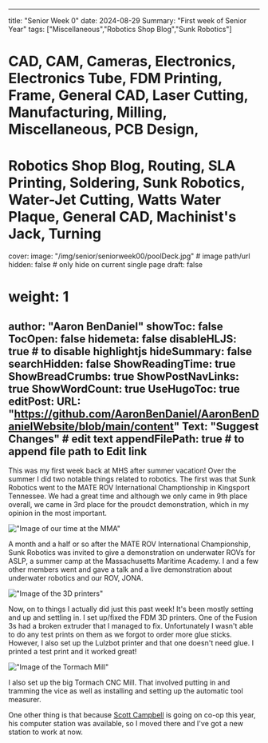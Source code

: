 
---
title: "Senior Week 0"
date: 2024-08-29
Summary: "First week of Senior Year"
tags: ["Miscellaneous","Robotics Shop Blog","Sunk Robotics"]
# CAD, CAM, Cameras, Electronics, Electronics Tube, FDM Printing, Frame, General CAD, Laser Cutting, Manufacturing, Milling, Miscellaneous, PCB Design,
# Robotics Shop Blog, Routing, SLA Printing, Soldering, Sunk Robotics, Water-Jet Cutting, Watts Water Plaque, General CAD, Machinist's Jack, Turning
cover:
    image: "/img/senior/seniorweek00/poolDeck.jpg" # image path/url
    hidden: false # only hide on current single page
draft: false

# weight: 1
author: "Aaron BenDaniel"
showToc: false
TocOpen: false
hidemeta: false
disableHLJS: true # to disable highlightjs
hideSummary: false
searchHidden: false
ShowReadingTime: true
ShowBreadCrumbs: true
ShowPostNavLinks: true
ShowWordCount: true
UseHugoToc: true
editPost:
    URL: "https://github.com/AaronBenDaniel/AaronBenDanielWebsite/blob/main/content"
    Text: "Suggest Changes" # edit text
    appendFilePath: true # to append file path to Edit link
---

This was my first week back at MHS after summer vacation! Over the summer I did two notable things related to robotics. The first was that Sunk Robotics went to the MATE ROV International Champtionship in Kingsport Tennessee. We had a great time and although we only came in 9th place overall, we came in 3rd place for the proudct demonstration, which in my opinion in the most important.

!["Image of our time at the MMA"](/img/senior/seniorweek00/aslp.jpg)

A month and a half or so after the MATE ROV International Championship, Sunk Robotics was invited to give a demonstration on underwater ROVs for ASLP, a summer camp at the Massachusetts Maritime Academy. I and a few other members went and gave a talk and a live demonstration about underwater robotics and our ROV, JONA.

!["Image of the 3D printers"](/img/senior/seniorweek00/printers.jpg)

Now, on to things I actually did just this past week! It's been mostly setting and up and settling in. I set up/fixed the FDM 3D printers. One of the Fusion 3s had a broken extruder that I managed to fix. Unfortunately I wasn't able to do any test prints on them as we forgot to order more glue sticks. However, I also set up the Lulzbot printer and that one doesn't need glue. I printed a test print and it worked great!

!["Image of the Tormach Mill"](/img/senior/seniorweek00/mill.jpg)

I also set up the big Tormach CNC Mill. That involved putting in and tramming the vice as well as installing and setting up the automatic tool measurer.

One other thing is that because [Scott Campbell](https://josephscottcampbell.com/) is going on co-op this year, his computer station was available, so I moved there and I've got a new station to work at now.